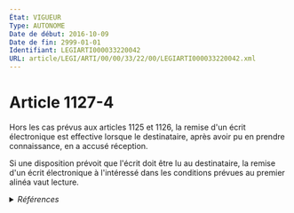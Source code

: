 ```yaml
---
État: VIGUEUR
Type: AUTONOME
Date de début: 2016-10-09
Date de fin: 2999-01-01
Identifiant: LEGIARTI000033220042
URL: article/LEGI/ARTI/00/00/33/22/00/LEGIARTI000033220042.xml
---
```


<h1>Article 1127-4</h1>

Hors les cas prévus aux articles 1125 et 1126, la remise d'un écrit électronique
est effective lorsque le destinataire, après avoir pu en prendre connaissance,
en a accusé réception.<br />

Si une disposition prévoit que l'écrit doit être lu au destinataire, la remise
d'un écrit électronique à l'intéressé dans les conditions prévues au premier
alinéa vaut lecture.


<details>
  <summary><em>Références</em></summary>

  <h2>Articles faisant référence à l'article</h2>
  
  <ul>
    <li>
      <a href="https://legal.tricoteuses.fr//redirection/LEGIARTI000033205240?vers=git&vers=legifrance">LOI n° 2016-1321 du 7 octobre 2016 pour une République numérique - article 93 ENTIEREMENT_MODIF</a> MODIFIE source
    </li>
    <li>
      <a href="https://legal.tricoteuses.fr//redirection/LEGIARTI000006436211?vers=git&vers=legifrance">Code civil - article 1126 AUTONOME MODIFIE, en vigueur du 1804-03-21 au 2016-10-01</a> CITATION cible
    </li>
    <li>
      <a href="https://legal.tricoteuses.fr//redirection/LEGIARTI000006436191?vers=git&vers=legifrance">Code civil - article 1125 AUTONOME MODIFIE, en vigueur du 1968-07-04 au 2016-10-01</a> CITATION cible
    </li>
    <li>
      <a href="https://legal.tricoteuses.fr//redirection/LEGIARTI000032007514?vers=git&vers=legifrance">Code civil - article 1127-6 AUTONOME TRANSFERE, en vigueur du 2016-10-01 au 2016-10-09</a> CONCORDE source
    </li>
    <li>
      <a href="https://legal.tricoteuses.fr//redirection/LEGIARTI000032040830?vers=git&vers=legifrance">Code civil - article 1125 AUTONOME VIGUEUR, en vigueur depuis le 2016-10-01</a> CITATION cible
    </li>
    <li>
      <a href="https://legal.tricoteuses.fr//redirection/LEGIARTI000032040921?vers=git&vers=legifrance">Code civil - article 1126 AUTONOME VIGUEUR, en vigueur depuis le 2016-10-01</a> CITATION cible
    </li>
  </ul>
  
  <h2>Références faites par l'article</h2>
  
  <ul>
    <li>
      2016-10-07 MODIFIE cible <a href="https://legal.tricoteuses.fr//redirection/LEGIARTI000033205240?vers=git&vers=legifrance">LOI n° 2016-1321 du 7 octobre 2016 pour une République numérique - article 93 ENTIEREMENT_MODIF</a>
    </li>
    <li>
      2999-01-01 CITATION source <a href="https://legal.tricoteuses.fr//redirection/LEGIARTI000006436191?vers=git&vers=legifrance">Code civil - article 1125 AUTONOME MODIFIE, en vigueur du 1968-07-04 au 2016-10-01</a>
    </li>
    <li>
      2999-01-01 CITATION source <a href="https://legal.tricoteuses.fr//redirection/LEGIARTI000006436211?vers=git&vers=legifrance">Code civil - article 1126 AUTONOME MODIFIE, en vigueur du 1804-03-21 au 2016-10-01</a>
    </li>
    <li>
      2999-01-01 CONCORDE cible <a href="https://legal.tricoteuses.fr//redirection/LEGIARTI000032007514?vers=git&vers=legifrance">Code civil - article 1127-6 AUTONOME TRANSFERE, en vigueur du 2016-10-01 au 2016-10-09</a>
    </li>
  </ul>
</details>

